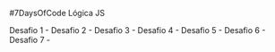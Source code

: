 #7DaysOfCode Lógica JS

Desafio 1 - 
Desafio 2 - 
Desafio 3 - 
Desafio 4 - 
Desafio 5 - 
Desafio 6 - 
Desafio 7 - 
